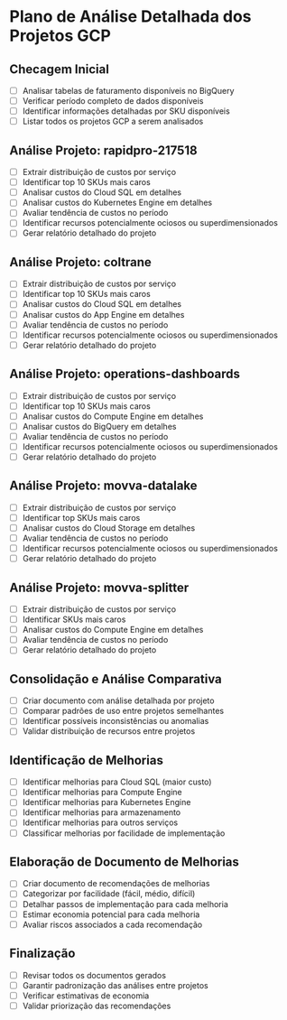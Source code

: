 # Plano de Análise Detalhada dos Projetos GCP

## Checagem Inicial

- [ ] Analisar tabelas de faturamento disponíveis no BigQuery
- [ ] Verificar período completo de dados disponíveis
- [ ] Identificar informações detalhadas por SKU disponíveis
- [ ] Listar todos os projetos GCP a serem analisados

## Análise Projeto: rapidpro-217518

- [ ] Extrair distribuição de custos por serviço
- [ ] Identificar top 10 SKUs mais caros
- [ ] Analisar custos do Cloud SQL em detalhes
- [ ] Analisar custos do Kubernetes Engine em detalhes
- [ ] Avaliar tendência de custos no período
- [ ] Identificar recursos potencialmente ociosos ou superdimensionados
- [ ] Gerar relatório detalhado do projeto

## Análise Projeto: coltrane

- [ ] Extrair distribuição de custos por serviço
- [ ] Identificar top 10 SKUs mais caros
- [ ] Analisar custos do Cloud SQL em detalhes
- [ ] Analisar custos do App Engine em detalhes
- [ ] Avaliar tendência de custos no período
- [ ] Identificar recursos potencialmente ociosos ou superdimensionados
- [ ] Gerar relatório detalhado do projeto

## Análise Projeto: operations-dashboards

- [ ] Extrair distribuição de custos por serviço
- [ ] Identificar top 10 SKUs mais caros
- [ ] Analisar custos do Compute Engine em detalhes
- [ ] Analisar custos do BigQuery em detalhes
- [ ] Avaliar tendência de custos no período
- [ ] Identificar recursos potencialmente ociosos ou superdimensionados
- [ ] Gerar relatório detalhado do projeto

## Análise Projeto: movva-datalake

- [ ] Extrair distribuição de custos por serviço
- [ ] Identificar top SKUs mais caros
- [ ] Analisar custos do Cloud Storage em detalhes
- [ ] Avaliar tendência de custos no período
- [ ] Identificar recursos potencialmente ociosos ou superdimensionados
- [ ] Gerar relatório detalhado do projeto

## Análise Projeto: movva-splitter

- [ ] Extrair distribuição de custos por serviço
- [ ] Identificar SKUs mais caros
- [ ] Analisar custos do Compute Engine em detalhes
- [ ] Avaliar tendência de custos no período
- [ ] Gerar relatório detalhado do projeto

## Consolidação e Análise Comparativa

- [ ] Criar documento com análise detalhada por projeto
- [ ] Comparar padrões de uso entre projetos semelhantes
- [ ] Identificar possíveis inconsistências ou anomalias
- [ ] Validar distribuição de recursos entre projetos

## Identificação de Melhorias

- [ ] Identificar melhorias para Cloud SQL (maior custo)
- [ ] Identificar melhorias para Compute Engine
- [ ] Identificar melhorias para Kubernetes Engine
- [ ] Identificar melhorias para armazenamento
- [ ] Identificar melhorias para outros serviços
- [ ] Classificar melhorias por facilidade de implementação

## Elaboração de Documento de Melhorias

- [ ] Criar documento de recomendações de melhorias
- [ ] Categorizar por facilidade (fácil, médio, difícil)
- [ ] Detalhar passos de implementação para cada melhoria
- [ ] Estimar economia potencial para cada melhoria
- [ ] Avaliar riscos associados a cada recomendação

## Finalização

- [ ] Revisar todos os documentos gerados
- [ ] Garantir padronização das análises entre projetos
- [ ] Verificar estimativas de economia
- [ ] Validar priorização das recomendações
